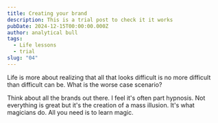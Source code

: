 ```yaml
---
title: Creating your brand
description: This is a trial post to check it it works
pubDate: 2024-12-15T00:00:00.000Z
author: analytical bull
tags:
  - Life lessons
  - trial
slug: "04"
---
```


Life is more about realizing that all that looks difficult is no more difficult than difficult can be. What is the worse case scenario?

Think about all the brands out there. I feel it's often part hypnosis. Not everything is great but it's the creation of a mass illusion. It's what magicians do. All you need is to learn magic.
